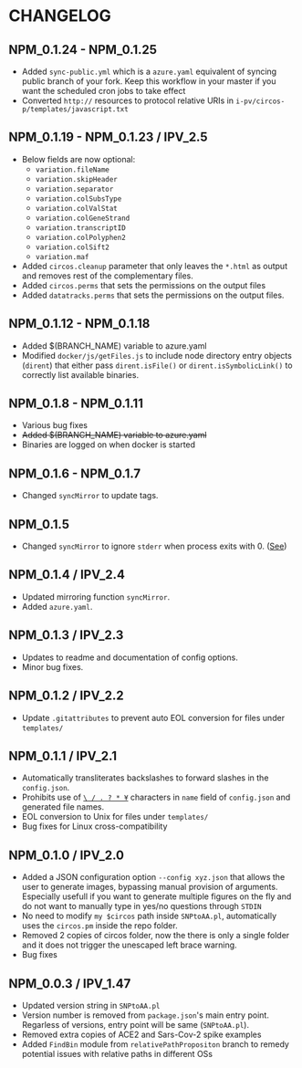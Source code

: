 # CHANGELOG

## NPM_0.1.24 - NPM_0.1.25
- Added `sync-public.yml` which is a `azure.yaml` equivalent of syncing public branch of your fork. Keep this workflow in your master
if you want the scheduled cron jobs to take effect
- Converted `http://` resources to protocol relative URIs in `i-pv/circos-p/templates/javascript.txt`

## NPM_0.1.19 - NPM_0.1.23 / IPV_2.5

- Below fields are now optional:
  - `variation.fileName`
  - `variation.skipHeader`
  - `variation.separator`
  - `variation.colSubsType`
  - `variation.colValStat`
  - `variation.colGeneStrand`
  - `variation.transcriptID`
  - `variation.colPolyphen2`
  - `variation.colSift2`
  - `variation.maf`
- Added `circos.cleanup` parameter that only leaves the `*.html` as output and removes rest of the complementary files.
- Added `circos.perms` that sets the permissions on the output files
- Added `datatracks.perms` that sets the permissions on the output files.

## NPM_0.1.12 - NPM_0.1.18
- Added $(BRANCH_NAME) variable to azure.yaml
- Modified `docker/js/getFiles.js` to include node directory entry objects (`dirent`) that either pass `dirent.isFile()` or `dirent.isSymbolicLink()` to correctly list available binaries.

## NPM_0.1.8 - NPM_0.1.11
- Various bug fixes
- ~~Added $(BRANCH_NAME) variable to azure.yaml~~
- Binaries are logged on when docker is started

## NPM_0.1.6 - NPM_0.1.7
- Changed `syncMirror` to update tags.

## NPM_0.1.5
- Changed `syncMirror` to ignore `stderr` when process exits with 0. ([See](https://stackoverflow.com/questions/57016157/stop-git-from-writing-non-errors-to-stderr))

## NPM_0.1.4 / IPV_2.4
- Updated mirroring function `syncMirror`.
- Added `azure.yaml`.

## NPM_0.1.3 / IPV_2.3
- Updates to readme and documentation of config options.
- Minor bug fixes.

## NPM_0.1.2 / IPV_2.2
- Update `.gitattributes` to prevent auto EOL conversion for files under `templates/`

## NPM_0.1.1 / IPV_2.1
- Automatically transliterates backslashes to forward slashes in the `config.json`.
- Prohibits use of [`\ / . ? * ¥`](https://docs.microsoft.com/en-us/windows/win32/intl/character-sets-used-in-file-names) characters in `name` field of `config.json` and generated file names.
- EOL conversion to Unix for files under `templates/` 
- Bug fixes for Linux cross-compatibility

## NPM_0.1.0 / IPV_2.0
- Added a JSON configuration option `--config xyz.json` that allows the user to generate images, bypassing manual provision of arguments. Especially usefull if you want to generate multiple figures on the fly and do not want to manually type in yes/no questions through `STDIN`
- No need to modify `my $circos` path inside `SNPtoAA.pl`, automatically uses the `circos.pm` inside the repo folder.
- Removed 2 copies of circos folder, now the there is only a single folder and it does not trigger the unescaped left brace warning.
- Bug fixes

## NPM_0.0.3 / IPV_1.47
- Updated version string in `SNPtoAA.pl`
- Version number is removed from `package.json`'s main entry point. Regarless of versions, entry point will be same (`SNPtoAA.pl`).
- Removed extra copies of ACE2 and Sars-Cov-2 spike examples
- Added `FindBin` module from `relativePathPropositon` branch to remedy potential issues with relative paths in different OSs